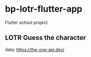 # bp-lotr-flutter-app
Flutter school project.

## LOTR Guess the character
data: https://the-one-api.dev/
